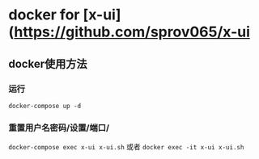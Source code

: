 # docker for [x-ui](https://github.com/sprov065/x-ui
## docker使用方法
### 运行
 `docker-compose up -d`
### 重置用户名密码/设置/端口/
`docker-compose exec x-ui x-ui.sh`
或者
`docker exec -it x-ui x-ui.sh`
